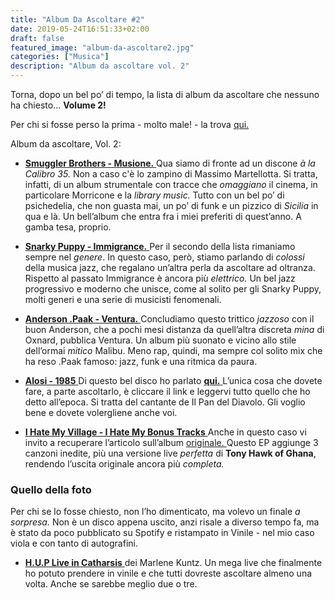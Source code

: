 ```yaml
---
title: "Album Da Ascoltare #2"
date: 2019-05-24T16:51:33+02:00
draft: false
featured_image: "album-da-ascoltare2.jpg"
categories: ["Musica"]
description: "Album da ascoltare vol. 2"
---
```


Torna, dopo un bel po’ di tempo, la lista di album da ascoltare che nessuno ha chiesto... **Volume 2!**

Per chi si fosse perso la prima - molto male! - la trova <a href="https://la-mansarda.com/blog/dischi-da-ascoltare-1/" target="_blank" rel="nofollow" title="qui">qui. </a>  

Album da ascoltare, Vol. 2: 

* <a href="https://open.spotify.com/album/1pSsj2RS2FUYyKTjG8BKuo?si=-D1cuJjgQvGkpexxkBg6ug" target="_blank" rel="nofollow" title="qui">**Smuggler Brothers - Musione.** </a> Qua siamo di fronte ad un discone *à la Calibro 35.* Non a caso c'è lo zampino di Massimo Martellotta. Si tratta, infatti, di un album strumentale con tracce che *omaggiano* il cinema, in particolare Morricone e la *library music.* Tutto con un bel po’ di psichedelia, che non guasta mai, un po’ di funk e un pizzico di *Sicilia* in qua e là. Un bell’album che entra fra i miei preferiti di quest’anno. A gamba tesa, proprio. 

* <a href="https://open.spotify.com/album/6a1HtLhd3zNccXRNUZ23ge?si=QxAO5m3XRbG-Fbhspue1uw" target="_blank" rel="nofollow" title="qui">**Snarky Puppy - Immigrance.** </a> Per il secondo della lista rimaniamo sempre nel *genere*. In questo caso, però, stiamo parlando di *colossi* della musica jazz, che regalano un’altra perla da ascoltare ad oltranza. Rispetto al passato Immigrance è ancora più *elettrico.* Un bel jazz progressivo e moderno che unisce, come al solito per gli Snarky Puppy, molti generi e una serie di musicisti fenomenali. 

* <a href="https://open.spotify.com/album/0YF8PfcGbsKg5IaFyPnlyY?si=lbH84dI2SCWrwn-M8TbN1Q" target="_blank" rel="nofollow" title="qui">**Anderson .Paak - Ventura.** </a> Concludiamo questo trittico *jazzoso* con il buon Anderson, che a pochi mesi distanza da quell’altra discreta *mina* di Oxnard, pubblica Ventura. Un album più suonato e vicino allo stile dell’ormai *mitico* Malibu. Meno rap, quindi, ma sempre col solito mix che ha reso .Paak famoso: jazz, funk e una ritmica da paura. 

* <a href="https://open.spotify.com/album/1sGe4UuQ34uhIEtNc5f7BA?si=YWAefQzFThqe5GNzHwGr8A" target="_blank" rel="nofollow" title="qui">**Alosi - 1985** </a> Di questo bel disco ho parlato <a href="https://la-mansarda.com/blog/alosi-1985/" target="_blank" rel="nofollow" title="qui">**qui.** </a> L’unica cosa che dovete fare, a parte ascoltarlo, è cliccare il link e leggervi tutto quello che ho detto all’epoca. Si tratta del cantante de Il Pan del Diavolo. Gli voglio bene e dovete volergliene anche voi. 

* <a href="https://open.spotify.com/album/21NiKun8VZIf0g0xIACBLU?si=M3eThpg-RPSdCOIYmwXFiA" target="_blank" rel="nofollow" title="qui">**I Hate My Village - I Hate My Bonus Tracks** </a> Anche in questo caso vi invito a recuperare l’articolo sull’album <a href="https://la-mansarda.com/blog/i-hate-my-village/" target="_blank" rel="nofollow" title="qui"> originale. </a> Questo EP aggiunge 3 canzoni inedite, più una versione live *perfetta* di **Tony Hawk of Ghana**, rendendo l’uscita originale ancora più *completa.* 

### Quello della foto
Per chi se lo fosse chiesto, non l’ho dimenticato, ma volevo un finale *a sorpresa.*
Non è un disco appena uscito, anzi risale a diverso tempo fa, ma è stato da poco pubblicato su Spotify e ristampato in Vinile - nel mio caso viola e con tanto di autografini. 

* <a href="https://open.spotify.com/album/2m2GIoJnWNo7bDOj9LTOt9?si=4-0G72ksQYKXNCj_vBDyTQ" target="_blank" rel="nofollow" title="qui"> **H.U.P Live in Catharsis** </a> dei Marlene Kuntz. Un mega live che finalmente ho potuto prendere in vinile e che tutti dovreste ascoltare almeno una volta. Anche se sarebbe meglio due o tre. 
